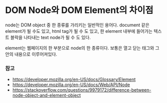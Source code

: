 # DOM Node와 DOM Element의 차이점

node는 DOM object 중 한 종류를 가리키는 일반적인 용어다. document 같은 element가 될 수도 있고, html tag가 될 수 도 있고, 한 element 내부에 들어가는 텍스트 블락을 나타내는 text node가 될 수 도 있다.  

element는 웹페이지의 한 부분으로 node의 한 종류이다. 보통은 열고 닫는 태그와 그 안의 내용으로 이루어져있다.  

### 참고
- https://developer.mozilla.org/en-US/docs/Glossary/Element  
- https://developer.mozilla.org/en-US/docs/Web/API/Node  
- https://stackoverflow.com/questions/9979172/difference-between-node-object-and-element-object  



